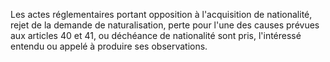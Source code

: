 Les actes réglementaires portant opposition à l'acquisition de nationalité, rejet de la demande de naturalisation, perte pour l'une des causes prévues aux articles 40 et 41, ou déchéance de nationalité sont pris, l'intéressé entendu ou appelé à produire ses observations.